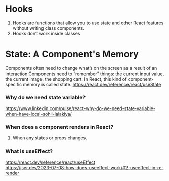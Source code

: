 # Hooks
1. Hooks are functions that allow you to use state and other React features without writing class components.
2. Hooks don’t work inside classes


# State: A Component's Memory
Components often need to change what’s on the screen as a result of an interaction.Components need to “remember” things: the current input value, the current image, the shopping cart. In React, this kind of component-specific memory is called state.
https://react.dev/reference/react/useState

### Why do we need state variable?
https://www.linkedin.com/pulse/react-why-do-we-need-state-variable-when-have-local-sohil-lalakiya/

### When does a component renders in React?
1. When any states or props changes.

### What is useEffect?
https://react.dev/reference/react/useEffect
<br/>
https://jser.dev/2023-07-08-how-does-useeffect-work/#2-useeffect-in-re-render
